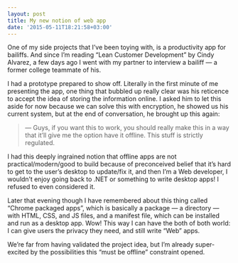 ```yaml
---
layout: post
title: My new notion of web app
date: '2015-05-11T18:21:58+03:00'
---
```

One of my side projects that I’ve been toying with, is a productivity
app for bailiffs. And since I’m reading “Lean Customer Development” by
Cindy Alvarez, a few days ago I went with my partner to interview a
bailiff — a former college teammate of his.

I had a prototype prepared to show off. Literally in the first minute of
me presenting the app, one thing that bubbled up really clear was his
reticence to accept the idea of storing the information online. I asked
him to let this aside for now because we can solve this with encryption,
he showed us his current system, but at the end of conversation, he
brought up this again:

> — Guys, if you want this to work, you should really make this in a way
> that it’ll give me the option have it offline. This stuff is strictly
> regulated.

I had this deeply ingrained notion that offline apps are not
practical/modern/good to build because of preconceived belief that it’s
hard to get to the user’s desktop to update/fix it, and then I’m a Web
developer, I wouldn’t enjoy going back to .NET or something to write
desktop apps! I refused to even considered it.

Later that evening though I have remembered about this thing called
“Chrome packaged apps”, which is basically a package — a directory —
with HTML, CSS, and JS files, and a manifest file, which can be
installed and run as a desktop app. Wow! This way I can have the both of
both world: I can give users the privacy they need, and still write
“Web” apps.

We’re far from having validated the project idea, but I’m already
super-excited by the possibilities this “must be offline” constraint
opened.
